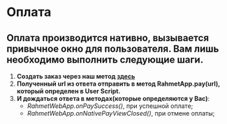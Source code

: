 # Оплата 
## Оплата производится нативно, вызывается привычное окно для пользователя. Вам лишь необходимо выполнить следующие шаги.  
1) **Создать заказ через наш метод [здесь](https://github.com/ulan61/docs/blob/master/docs/order.md)** 
2) **Полученный url из ответа отправить в метод RahmetApp.pay(url), который определен в User Script.**
3) **И дождаться ответа в методах(которые определяются у Вас)**:
    - *RahmetWebApp.onPaySuccess()*, при успешной оплате;
    - *RahmetWebApp.onNativePayViewClosed()*, при отмене оплаты;
